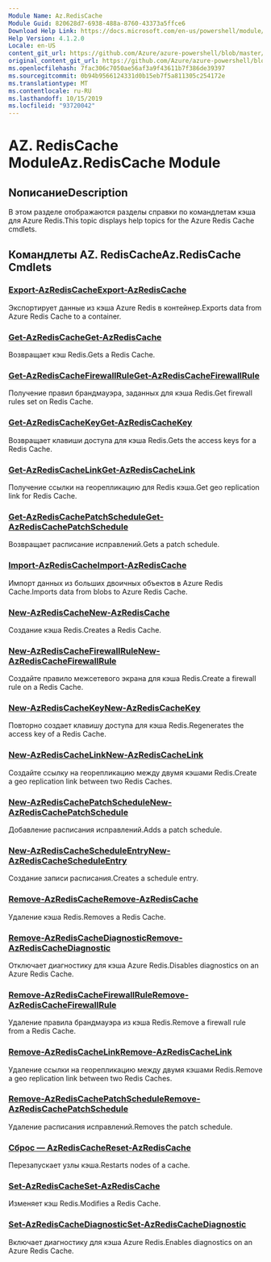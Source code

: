 ```yaml
---
Module Name: Az.RedisCache
Module Guid: 820628d7-6938-488a-8760-43373a5ffce6
Download Help Link: https://docs.microsoft.com/en-us/powershell/module/az.rediscache
Help Version: 4.1.2.0
Locale: en-US
content_git_url: https://github.com/Azure/azure-powershell/blob/master/src/RedisCache/RedisCache/help/Az.RedisCache.md
original_content_git_url: https://github.com/Azure/azure-powershell/blob/master/src/RedisCache/RedisCache/help/Az.RedisCache.md
ms.openlocfilehash: 7fac306c7050ae56af3a9f43611b7f386de39397
ms.sourcegitcommit: 0b94b9566124331d0b15eb7f5a811305c254172e
ms.translationtype: MT
ms.contentlocale: ru-RU
ms.lasthandoff: 10/15/2019
ms.locfileid: "93720042"
---
```

# <span data-ttu-id="78d9a-101">AZ. RedisCache Module</span><span class="sxs-lookup"><span data-stu-id="78d9a-101">Az.RedisCache Module</span></span>
## <span data-ttu-id="78d9a-102">Nописание</span><span class="sxs-lookup"><span data-stu-id="78d9a-102">Description</span></span>
<span data-ttu-id="78d9a-103">В этом разделе отображаются разделы справки по командлетам кэша для Azure Redis.</span><span class="sxs-lookup"><span data-stu-id="78d9a-103">This topic displays help topics for the Azure Redis Cache cmdlets.</span></span>

## <span data-ttu-id="78d9a-104">Командлеты AZ. RedisCache</span><span class="sxs-lookup"><span data-stu-id="78d9a-104">Az.RedisCache Cmdlets</span></span>
### [<span data-ttu-id="78d9a-105">Export-AzRedisCache</span><span class="sxs-lookup"><span data-stu-id="78d9a-105">Export-AzRedisCache</span></span>](Export-AzRedisCache.md)
<span data-ttu-id="78d9a-106">Экспортирует данные из кэша Azure Redis в контейнер.</span><span class="sxs-lookup"><span data-stu-id="78d9a-106">Exports data from Azure Redis Cache to a container.</span></span>

### [<span data-ttu-id="78d9a-107">Get-AzRedisCache</span><span class="sxs-lookup"><span data-stu-id="78d9a-107">Get-AzRedisCache</span></span>](Get-AzRedisCache.md)
<span data-ttu-id="78d9a-108">Возвращает кэш Redis.</span><span class="sxs-lookup"><span data-stu-id="78d9a-108">Gets a Redis Cache.</span></span>

### [<span data-ttu-id="78d9a-109">Get-AzRedisCacheFirewallRule</span><span class="sxs-lookup"><span data-stu-id="78d9a-109">Get-AzRedisCacheFirewallRule</span></span>](Get-AzRedisCacheFirewallRule.md)
<span data-ttu-id="78d9a-110">Получение правил брандмауэра, заданных для кэша Redis.</span><span class="sxs-lookup"><span data-stu-id="78d9a-110">Get firewall rules set on Redis Cache.</span></span>

### [<span data-ttu-id="78d9a-111">Get-AzRedisCacheKey</span><span class="sxs-lookup"><span data-stu-id="78d9a-111">Get-AzRedisCacheKey</span></span>](Get-AzRedisCacheKey.md)
<span data-ttu-id="78d9a-112">Возвращает клавиши доступа для кэша Redis.</span><span class="sxs-lookup"><span data-stu-id="78d9a-112">Gets the access keys for a Redis Cache.</span></span>

### [<span data-ttu-id="78d9a-113">Get-AzRedisCacheLink</span><span class="sxs-lookup"><span data-stu-id="78d9a-113">Get-AzRedisCacheLink</span></span>](Get-AzRedisCacheLink.md)
<span data-ttu-id="78d9a-114">Получение ссылки на георепликацию для Redis кэша.</span><span class="sxs-lookup"><span data-stu-id="78d9a-114">Get geo replication link for Redis Cache.</span></span>

### [<span data-ttu-id="78d9a-115">Get-AzRedisCachePatchSchedule</span><span class="sxs-lookup"><span data-stu-id="78d9a-115">Get-AzRedisCachePatchSchedule</span></span>](Get-AzRedisCachePatchSchedule.md)
<span data-ttu-id="78d9a-116">Возвращает расписание исправлений.</span><span class="sxs-lookup"><span data-stu-id="78d9a-116">Gets a patch schedule.</span></span>

### [<span data-ttu-id="78d9a-117">Import-AzRedisCache</span><span class="sxs-lookup"><span data-stu-id="78d9a-117">Import-AzRedisCache</span></span>](Import-AzRedisCache.md)
<span data-ttu-id="78d9a-118">Импорт данных из больших двоичных объектов в Azure Redis Cache.</span><span class="sxs-lookup"><span data-stu-id="78d9a-118">Imports data from blobs to Azure Redis Cache.</span></span>

### [<span data-ttu-id="78d9a-119">New-AzRedisCache</span><span class="sxs-lookup"><span data-stu-id="78d9a-119">New-AzRedisCache</span></span>](New-AzRedisCache.md)
<span data-ttu-id="78d9a-120">Создание кэша Redis.</span><span class="sxs-lookup"><span data-stu-id="78d9a-120">Creates a Redis Cache.</span></span>

### [<span data-ttu-id="78d9a-121">New-AzRedisCacheFirewallRule</span><span class="sxs-lookup"><span data-stu-id="78d9a-121">New-AzRedisCacheFirewallRule</span></span>](New-AzRedisCacheFirewallRule.md)
<span data-ttu-id="78d9a-122">Создайте правило межсетевого экрана для кэша Redis.</span><span class="sxs-lookup"><span data-stu-id="78d9a-122">Create a firewall rule on a Redis Cache.</span></span>

### [<span data-ttu-id="78d9a-123">New-AzRedisCacheKey</span><span class="sxs-lookup"><span data-stu-id="78d9a-123">New-AzRedisCacheKey</span></span>](New-AzRedisCacheKey.md)
<span data-ttu-id="78d9a-124">Повторно создает клавишу доступа для кэша Redis.</span><span class="sxs-lookup"><span data-stu-id="78d9a-124">Regenerates the access key of a Redis Cache.</span></span>

### [<span data-ttu-id="78d9a-125">New-AzRedisCacheLink</span><span class="sxs-lookup"><span data-stu-id="78d9a-125">New-AzRedisCacheLink</span></span>](New-AzRedisCacheLink.md)
<span data-ttu-id="78d9a-126">Создайте ссылку на георепликацию между двумя кэшами Redis.</span><span class="sxs-lookup"><span data-stu-id="78d9a-126">Create a geo replication link between two Redis Caches.</span></span>

### [<span data-ttu-id="78d9a-127">New-AzRedisCachePatchSchedule</span><span class="sxs-lookup"><span data-stu-id="78d9a-127">New-AzRedisCachePatchSchedule</span></span>](New-AzRedisCachePatchSchedule.md)
<span data-ttu-id="78d9a-128">Добавление расписания исправлений.</span><span class="sxs-lookup"><span data-stu-id="78d9a-128">Adds a patch schedule.</span></span>

### [<span data-ttu-id="78d9a-129">New-AzRedisCacheScheduleEntry</span><span class="sxs-lookup"><span data-stu-id="78d9a-129">New-AzRedisCacheScheduleEntry</span></span>](New-AzRedisCacheScheduleEntry.md)
<span data-ttu-id="78d9a-130">Создание записи расписания.</span><span class="sxs-lookup"><span data-stu-id="78d9a-130">Creates a schedule entry.</span></span>

### [<span data-ttu-id="78d9a-131">Remove-AzRedisCache</span><span class="sxs-lookup"><span data-stu-id="78d9a-131">Remove-AzRedisCache</span></span>](Remove-AzRedisCache.md)
<span data-ttu-id="78d9a-132">Удаление кэша Redis.</span><span class="sxs-lookup"><span data-stu-id="78d9a-132">Removes a Redis Cache.</span></span>

### [<span data-ttu-id="78d9a-133">Remove-AzRedisCacheDiagnostic</span><span class="sxs-lookup"><span data-stu-id="78d9a-133">Remove-AzRedisCacheDiagnostic</span></span>](Remove-AzRedisCacheDiagnostic.md)
<span data-ttu-id="78d9a-134">Отключает диагностику для кэша Azure Redis.</span><span class="sxs-lookup"><span data-stu-id="78d9a-134">Disables diagnostics on an Azure Redis Cache.</span></span>

### [<span data-ttu-id="78d9a-135">Remove-AzRedisCacheFirewallRule</span><span class="sxs-lookup"><span data-stu-id="78d9a-135">Remove-AzRedisCacheFirewallRule</span></span>](Remove-AzRedisCacheFirewallRule.md)
<span data-ttu-id="78d9a-136">Удаление правила брандмауэра из кэша Redis.</span><span class="sxs-lookup"><span data-stu-id="78d9a-136">Remove a firewall rule from a Redis Cache.</span></span>

### [<span data-ttu-id="78d9a-137">Remove-AzRedisCacheLink</span><span class="sxs-lookup"><span data-stu-id="78d9a-137">Remove-AzRedisCacheLink</span></span>](Remove-AzRedisCacheLink.md)
<span data-ttu-id="78d9a-138">Удаление ссылки на георепликацию между двумя кэшами Redis.</span><span class="sxs-lookup"><span data-stu-id="78d9a-138">Remove a geo replication link between two Redis Caches.</span></span>

### [<span data-ttu-id="78d9a-139">Remove-AzRedisCachePatchSchedule</span><span class="sxs-lookup"><span data-stu-id="78d9a-139">Remove-AzRedisCachePatchSchedule</span></span>](Remove-AzRedisCachePatchSchedule.md)
<span data-ttu-id="78d9a-140">Удаление расписания исправлений.</span><span class="sxs-lookup"><span data-stu-id="78d9a-140">Removes the patch schedule.</span></span>

### [<span data-ttu-id="78d9a-141">Сброс — AzRedisCache</span><span class="sxs-lookup"><span data-stu-id="78d9a-141">Reset-AzRedisCache</span></span>](Reset-AzRedisCache.md)
<span data-ttu-id="78d9a-142">Перезапускает узлы кэша.</span><span class="sxs-lookup"><span data-stu-id="78d9a-142">Restarts nodes of a cache.</span></span>

### [<span data-ttu-id="78d9a-143">Set-AzRedisCache</span><span class="sxs-lookup"><span data-stu-id="78d9a-143">Set-AzRedisCache</span></span>](Set-AzRedisCache.md)
<span data-ttu-id="78d9a-144">Изменяет кэш Redis.</span><span class="sxs-lookup"><span data-stu-id="78d9a-144">Modifies a Redis Cache.</span></span>

### [<span data-ttu-id="78d9a-145">Set-AzRedisCacheDiagnostic</span><span class="sxs-lookup"><span data-stu-id="78d9a-145">Set-AzRedisCacheDiagnostic</span></span>](Set-AzRedisCacheDiagnostic.md)
<span data-ttu-id="78d9a-146">Включает диагностику для кэша Azure Redis.</span><span class="sxs-lookup"><span data-stu-id="78d9a-146">Enables diagnostics on an Azure Redis Cache.</span></span>

